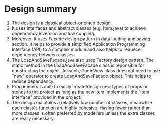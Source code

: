 # Design summary

1. The design is a classical object-oriented design. 
2. It uses interfaces and abstract classes (e.g. Item.java) to achieve dependency inversion and low coupling. 
3. Moreover, it uses Facade design pattern in data loading and saving section. It helps to provide a simplified Application Programming Interface (API) to a complex module and also helps to reduece dependency between classes.
4. The LoadAndSaveFacade.java also uses Factory design pattern. The static method in the LoadAndSaveFacade class is reponsible for constructing the object. As such, GameView class does not need to use "new" operator to create LoadAndSaveFacade object. This helps to reduce dependency. 
5. Progammers is able to easily create/design new types of props or stones to the project as long as the new item implements the "item interface" provided in the project. 
6. The design maintains a relatively low number of classes, meanwhile each class's function are highly cohesive. Having fewer rather than more classes is often preferred by modellers unless the extra classes are really necessary. 